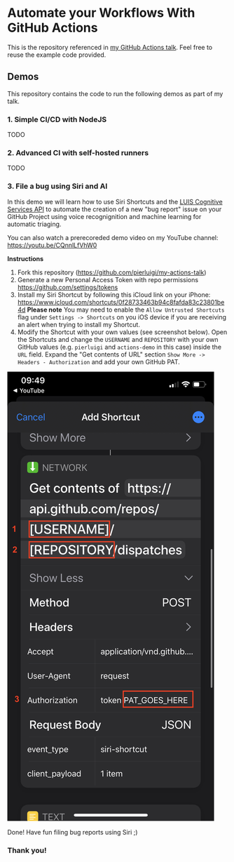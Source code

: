 # Automate your Workflows With GitHub Actions 

This is the repository referenced in [my GitHub Actions talk](https://docs.google.com/presentation/d/1rLTHa2Gp3vvky-ws-wjepFUMKtdGHpym2tTkouuIaJc/edit?usp=sharing). Feel free to reuse the example code provided.

## Demos
This repository contains the code to run the following demos as part of my talk.

### 1. Simple CI/CD with NodeJS

TODO

### 2. Advanced CI with self-hosted runners

TODO

### 3. File a bug using Siri and AI

In this demo we will learn how to use Siri Shortcuts and the [LUIS Cognitive Services API](https://www.luis.ai/) to automate the creation of a new "bug report" issue on your GitHub Project using voice recognignition and machine learning for automatic triaging.

You can also watch a prerecoreded demo video on my YouTube channel: https://youtu.be/CQnnlLfVhW0

**Instructions**

1. Fork this repository (https://github.com/pierluigi/my-actions-talk)
2. Generate a new Personal Access Token with repo permissions https://github.com/settings/tokens
3. Install my Siri Shortcut by following this iCloud link on your iPhone: https://www.icloud.com/shortcuts/0f28733463b94c8fafda83c23801be4d **Please note** You may need to enable the `Allow Untrusted Shortcuts` flag under `Settings -> Shortcuts` on you iOS device if you are receiving an alert when trying to install my Shortcut.
4. Modify the Shortcut with your own values (see screenshot below). Open the Shortcuts and change the `USERNAME` and `REPOSITORY` with your own GitHub values (e.g. `pierluigi` and `actions-demo` in this case) inside the `URL` field. Expand the "Get contents of URL" section `Show More ->  Headers - Authorization` and add your own GitHub PAT.

![Siri Shortcut info](shortcuts-info.jpeg?raw=true "Siri Shortcut info")

Done! Have fun filing bug reports using Siri ;)

### Thank you!
